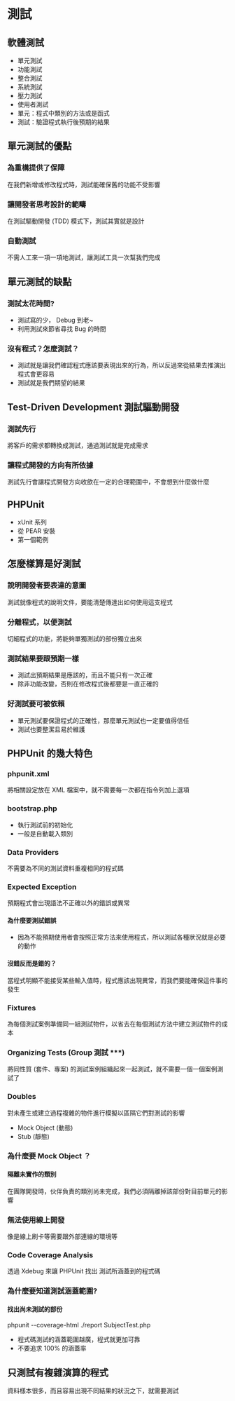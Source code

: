 測試
====

軟體測試
--------

* 單元測試
* 功能測試
* 整合測試
* 系統測試
* 壓力測試
* 使用者測試
* 單元：程式中類別的方法或是函式
* 測試：驗證程式執行後預期的結果

單元測試的優點
--------

### 為重構提供了保障

在我們新增或修改程式時，測試能確保舊的功能不受影響

### 讓開發者思考設計的範疇

在測試驅動開發 (TDD) 模式下，測試其實就是設計

### 自動測試

不需人工來一項一項地測試，讓測試工具一次幫我們完成

單元測試的缺點
--------

### 測試太花時間?

* 測試寫的少， Debug 到老~
* 利用測試來節省尋找 Bug 的時間

### 沒有程式？怎麼測試？

* 測試就是讓我們確認程式應該要表現出來的行為，所以反過來從結果去推演出程式會更容易
* 測試就是我們期望的結果

Test-Driven Development 測試驅動開發
--------

### 測試先行

將客戶的需求都轉換成測試，通過測試就是完成需求

### 讓程式開發的方向有所依據

測試先行會讓程式開發方向收歛在一定的合理範圍中，不會想到什麼做什麼

PHPUnit
--------

* xUnit 系列
* 從 PEAR 安裝
* 第一個範例

怎麼樣算是好測試
--------

### 說明開發者要表達的意圖

測試就像程式的說明文件，要能清楚傳達出如何使用這支程式

### 分離程式，以便測試

切細程式的功能，將能夠單獨測試的部份獨立出來

### 測試結果要跟預期一樣

* 測試出預期結果是應該的，而且不能只有一次正確
* 除非功能改變，否則在修改程式後都要是一直正確的

### 好測試要可被依賴

* 單元測試要保證程式的正確性，那麼單元測試也一定要值得信任
* 測試也要整潔且易於維護

PHPUnit 的幾大特色
--------

### phpunit.xml

將相關設定放在 XML 檔案中，就不需要每一次都在指令列加上選項

### bootstrap.php

* 執行測試前的初始化
* 一般是自動載入類別

### Data Providers

不需要為不同的測試資料重複相同的程式碼

### Expected Exception

預期程式會出現語法不正確以外的錯誤或異常

#### 為什麼要測試錯誤

* 因為不能預期使用者會按照正常方法來使用程式，所以測試各種狀況就是必要的動作

#### 沒錯反而是錯的？

當程式明顯不能接受某些輸入值時，程式應該出現異常，而我們要能確保這件事的發生

### Fixtures

為每個測試案例準備同一組測試物件，以省去在每個測試方法中建立測試物件的成本

### Organizing Tests (Group 測試 ***)

將同性質 (套件、專案) 的測試案例組織起來一起測試，就不需要一個一個案例測試了

### Doubles

對未產生或建立過程複雜的物件進行模擬以區隔它們對測試的影響

* Mock Object (動態)
* Stub (靜態)

### 為什麼要 Mock Object ？

#### 隔離未實作的類別

在團隊開發時，伙伴負責的類別尚未完成，我們必須隔離掉該部份對目前單元的影響

### 無法使用線上開發

像是線上刷卡等需要跟外部連線的環境等

### Code Coverage Analysis

透過 Xdebug 來讓 PHPUnit 找出 測試所涵蓋到的程式碼

### 為什麼要知道測試涵蓋範圍?

#### 找出尚未測試的部份

phpunit --coverage-html ./report SubjectTest.php

* 程式碼測試的涵蓋範圍越廣，程式就更加可靠
* 不要追求 100% 的涵蓋率

只測試有複雜演算的程式
--------

資料樣本很多，而且容易出現不同結果的狀況之下，就需要測試